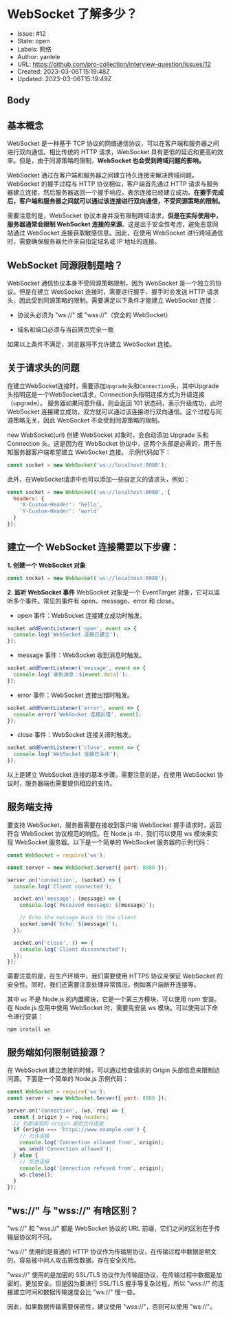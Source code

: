 # WebSocket 了解多少？

- Issue: #12
- State: open
- Labels: 网络
- Author: yanlele
- URL: https://github.com/pro-collection/interview-question/issues/12
- Created: 2023-03-06T15:19:48Z
- Updated: 2023-03-06T15:19:49Z

## Body

## 基本概念

WebSocket 是一种基于 TCP 协议的网络通信协议，可以在客户端和服务器之间进行双向通信。相比传统的 HTTP 请求，WebSocket 具有更低的延迟和更高的效率。但是，由于同源策略的限制，**WebSocket 也会受到跨域问题的影响。**

WebSocket 通过在客户端和服务器之间建立持久连接来解决跨域问题。WebSocket 的握手过程与 HTTP 协议相似，客户端首先通过 HTTP 请求与服务器建立连接，然后服务器返回一个握手响应，表示连接已经建立成功。**在握手完成后，客户端和服务器之间就可以通过该连接进行双向通信，不受同源策略的限制。**

需要注意的是，WebSocket 协议本身并没有限制跨域请求，**但是在实际使用中，服务器通常会限制 WebSocket 连接的来源**。这是出于安全性考虑，避免恶意网站通过 WebSocket 连接获取敏感信息。因此，在使用 WebSocket 进行跨域通信时，需要确保服务器允许来自指定域名或 IP 地址的连接。


## WebSocket 同源限制是啥？

WebSocket 通信协议本身不受同源策略限制，因为 WebSocket 是一个独立的协议。但是在建立 WebSocket 连接时，需要进行握手，握手时会发送 HTTP 请求头，因此受到同源策略的限制。需要满足以下条件才能建立 WebSocket 连接：

- 协议头必须为 "ws://" 或 "wss://"（安全的 WebSocket）

- 域名和端口必须与当前网页完全一致

如果以上条件不满足，浏览器将不允许建立 WebSocket 连接。


## 关于请求头的问题
在建立WebSocket连接时，需要添加`Upgrade`头和`Connection`头，其中Upgrade头指明这是一个WebSocket请求，Connection头指明连接方式为升级连接（upgrade）。
服务器如果同意升级，则会返回 101 状态码，表示升级成功，此时 WebSocket 连接建立成功，双方就可以通过该连接进行双向通信。这个过程与同源策略无关，因此 WebSocket 不会受到同源策略的限制。

new WebSocket(url) 创建 WebSocket 对象时，会自动添加 Upgrade 头和 Connection 头。这是因为在 WebSocket 协议中，这两个头部是必需的，用于告知服务器客户端希望建立 WebSocket 连接。
示例代码如下：
```js
const socket = new WebSocket('ws://localhost:8080');
```

此外，在WebSocket请求中也可以添加一些自定义的请求头，例如：
```js
const socket = new WebSocket('ws://localhost:8080', {
  headers: {
    'X-Custom-Header': 'hello',
    'Y-Custom-Header': 'world'
  }
});
```


## 建立一个 WebSocket 连接需要以下步骤：
**1. 创建一个 WebSocket 对象**
```js
const socket = new WebSocket('ws://localhost:8080');
```

**2. 监听 WebSocket 事件**
WebSocket 对象是一个 EventTarget 对象，它可以监听多个事件。常见的事件有 open、message、error 和 close。

- open 事件：WebSocket 连接建立成功时触发。
```js
socket.addEventListener('open', event => {
  console.log('WebSocket 连接已建立');
});
```

- message 事件：WebSocket 收到消息时触发。
```js
socket.addEventListener('message', event => {
  console.log(`收到消息：${event.data}`);
});
```

- error 事件：WebSocket 连接出错时触发。
```js
socket.addEventListener('error', event => {
  console.error('WebSocket 连接出错', event);
});
```

- close 事件：WebSocket 连接关闭时触发。
```js
socket.addEventListener('close', event => {
  console.log('WebSocket 连接已关闭');
});
```

以上是建立 WebSocket 连接的基本步骤。需要注意的是，在使用 WebSocket 协议时，服务器端也需要提供相应的支持。

## 服务端支持
要支持 WebSocket，服务器需要在接收到客户端 WebSocket 握手请求时，返回符合 WebSocket 协议规范的响应。在 Node.js 中，我们可以使用 ws 模块来实现 WebSocket 服务器。以下是一个简单的 WebSocket 服务器的示例代码：
```js
const WebSocket = require('ws');

const server = new WebSocket.Server({ port: 8080 });

server.on('connection', (socket) => {
  console.log('Client connected');

  socket.on('message', (message) => {
    console.log(`Received message: ${message}`);

    // Echo the message back to the client
    socket.send(`Echo: ${message}`);
  });

  socket.on('close', () => {
    console.log('Client disconnected');
  });
});
```

需要注意的是，在生产环境中，我们需要使用 HTTPS 协议来保证 WebSocket 的安全性。同时，我们还需要注意处理异常情况，例如客户端断开连接等。

其中 `ws` 不是 Node.js 的内置模块，它是一个第三方模块，可以使用 npm 安装。在 Node.js 应用中使用 WebSocket 时，需要先安装 ws 模块。可以使用以下命令进行安装：
```
npm install ws
```

## 服务端如何限制链接源？
在 WebSocket 建立连接的时候，可以通过检查请求的 Origin 头部信息来限制访问源。下面是一个简单的 Node.js 示例代码：
```js
const WebSocket = require('ws');
const server = new WebSocket.Server({ port: 8080 });

server.on('connection', (ws, req) => {
  const { origin } = req.headers;
  // 判断请求的 origin 是否允许连接
  if (origin === 'https://www.example.com') {
    // 允许连接
    console.log('Connection allowed from', origin);
    ws.send('Connection allowed');
  } else {
    // 拒绝连接
    console.log('Connection refused from', origin);
    ws.close();
  }
});
```

## "ws://" 与 "wss://" 有啥区别？
"ws://" 和 "wss://" 都是 WebSocket 协议的 URL 前缀，它们之间的区别在于传输层协议的不同。

"ws://" 使用的是普通的 HTTP 协议作为传输层协议，在传输过程中数据是明文的，容易被中间人攻击篡改数据，存在安全风险。

"wss://" 使用的是加密的 SSL/TLS 协议作为传输层协议，在传输过程中数据是加密的，更加安全。但是因为要进行 SSL/TLS 握手等复杂过程，所以 "wss://" 的连接建立时间和数据传输速度会比 "ws://" 慢一些。

因此，如果数据传输需要保密性，建议使用 "wss://"，否则可以使用 "ws://"。


